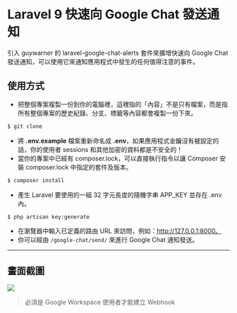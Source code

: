 # Laravel 9 快速向 Google Chat 發送通知

引入 guywarner 的 laravel-google-chat-alerts 套件來擴增快速向 Google Chat 發送通知，可以使用它來通知應用程式中發生的任何值得注意的事件。

## 使用方式
- 把整個專案複製一份到你的電腦裡，這裡指的「內容」不是只有檔案，而是指所有整個專案的歷史紀錄、分支、標籤等內容都會複製一份下來。
```sh
$ git clone
```
- 將 __.env.example__ 檔案重新命名成 __.env__，如果應用程式金鑰沒有被設定的話，你的使用者 sessions 和其他加密的資料都是不安全的！
- 當你的專案中已經有 composer.lock，可以直接執行指令以讓 Composer 安裝 composer.lock 中指定的套件及版本。
```sh
$ composer install
```
- 產⽣ Laravel 要使用的一組 32 字元長度的隨機字串 APP_KEY 並存在 .env 內。
```sh
$ php artisan key:generate
```
- 在瀏覽器中輸入已定義的路由 URL 來訪問，例如：http://127.0.0.1:8000。
- 你可以經由 `/google-chat/send/` 來進行 Google Chat 通知發送。

----

## 畫面截圖
![](https://i.imgur.com/gzs7Wir.png)
> 必須是 Google Workspace 使用者才能建立 Webhook
